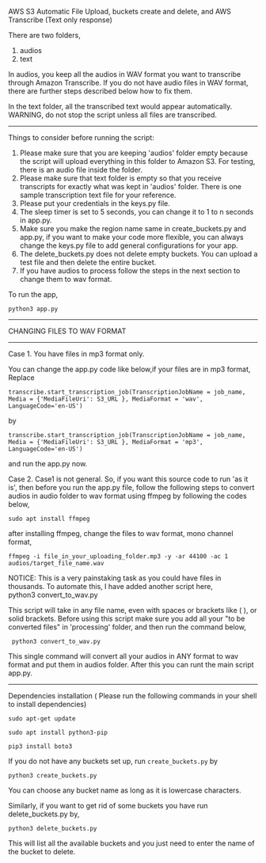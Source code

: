 AWS S3 Automatic File Upload, buckets create and delete, and AWS Transcribe (Text only response) 

There are two folders,
1. audios
2. text

In audios, you keep all the audios in WAV format you want to transcribe through Amazon Transcribe. If you do not have audio files in WAV format, there are further steps described below how to fix them. 

In the text folder, all the transcribed text would appear automatically. WARNING, do not stop the script unless all files are transcribed.

________________________________________________________

Things to consider before running the script:

1. Please make sure that you are keeping 'audios' folder empty because the script will upload everything in this folder to Amazon S3. For testing, there is an audio file inside the folder. 
2. Please make sure that text folder is empty so that you receive transcripts for exactly what was kept in 'audios' folder. There is one sample transcription text file for your reference.
3. Please put your credentials in the keys.py file.
4. The sleep timer is set to 5 seconds, you can change it to 1 to n seconds in app.py.
5. Make sure you make the region name same in create_buckets.py and app.py, if you want to make your code more flexible, you can always change the keys.py file to add general configurations for your app.
6. The delete_buckets.py does not delete empty buckets. You can upload a test file and then delete the entire bucket.
7. If you have audios to process follow the steps in the next section to change them to wav format.

To run the app,

`python3 app.py` 

_________________________________________________________________________________________________________________________
CHANGING FILES TO WAV FORMAT
_________________________________________________________________________________________________________________________

Case 1. You have files in mp3 format only. 

You can change the app.py code like below,if your files are in mp3 format, 
Replace
```
transcribe.start_transcription_job(TranscriptionJobName = job_name, Media = {'MediaFileUri': S3_URL }, MediaFormat = 'wav', LanguageCode='en-US')

```
by

```
transcribe.start_transcription_job(TranscriptionJobName = job_name, Media = {'MediaFileUri': S3_URL }, MediaFormat = 'mp3', LanguageCode='en-US')

```
and run the app.py now.

Case 2. Case1 is not general. So, if you want this source code to run 'as it is', then before you run the app.py file, follow the following steps to convert audios in audio folder to wav format using ffmpeg by following the codes below,

```
sudo apt install ffmpeg
```
after installing ffmpeg, change the files to wav format, mono channel format,
```
ffmpeg -i file_in_your_uploading_folder.mp3 -y -ar 44100 -ac 1 audios/target_file_name.wav
```

NOTICE: This is a very painstaking task as you could have files in thousands. 
To automate this, I have added another script here,  
python3 convert_to_wav.py

This script will take in any file name, even with spaces or brackets like ( ), or solid brackets. Before using this script make sure you add all your "to be converted files" in 'processing' folder, and then run the command below,

```
 python3 convert_to_wav.py

```
This single command will convert all your audios in ANY format to wav format and put them in audios folder. After this you can runt the main script app.py.

___________________________________________________________________________________________________________

Dependencies installation ( Please run the following commands in your shell to install dependencies)

```
sudo apt-get update

sudo apt install python3-pip

pip3 install boto3
```

If you do not have any buckets set up,
run `create_buckets.py` by 

`python3 create_buckets.py`

You can choose any bucket name as long as it is lowercase characters.

Similarly, if you want to get rid of some buckets you have run delete_buckets.py by,

`python3 delete_buckets.py`

This will list all the available buckets and you just need to enter the name of the bucket to delete. 
